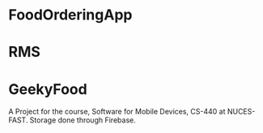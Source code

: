 # FoodOrderingApp
# RMS
# GeekyFood
A Project for the course, Software for Mobile Devices, CS-440 at NUCES-FAST.
Storage done through Firebase.
